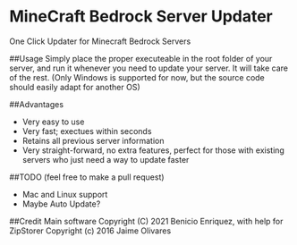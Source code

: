 # MineCraft Bedrock Server Updater
One Click Updater for Minecraft Bedrock Servers

##Usage
Simply place the proper executeable in the root folder of your server, and run it whenever you need to update your server. It will take care of the rest. (Only Windows is supported for now, but the source code should easily adapt for another OS)

##Advantages
* Very easy to use
* Very fast; exectues within seconds
* Retains all previous server information
* Very straight-forward, no extra features, perfect for those with existing servers who just need a way to update faster

##TODO (feel free to make a pull request)
* Mac and Linux support
* Maybe Auto Update?

##Credit
Main software Copyright (C) 2021 Benicio Enriquez, with help for ZipStorer Copyright (c) 2016 Jaime Olivares
